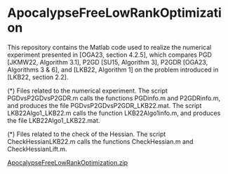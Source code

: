 # ApocalypseFreeLowRankOptimization

This repository contains the Matlab code used to realize the numerical experiment presented in [OGA23, section 4.2.5], which compares PGD [JKMW22, Algorithm 3.1], P2GD [SU15, Algorithm 3], P2GDR [OGA23, Algorithms 3 & 6], and [LKB22, Algorithm 1] on the problem introduced in [LKB22, section 2.2].

(*) Files related to the numerical experiment.
The script PGDvsP2GDvsP2GDR.m calls the functions PGDinfo.m and P2GDRinfo.m, and produces the file PGDvsP2GDvsP2GDR_LKB22.mat.
The script LKB22Algo1_LKB22.m calls the function LKB22Algo1info.m, and produces the file LKB22Algo1_LKB22.mat.

(*) Files related to the check of the Hessian.
The script CheckHessianLKB22.m calls the functions CheckHessian.m and CheckHessianLift.m.

[ApocalypseFreeLowRankOptimization.zip](https://github.com/golikier/ApocalypseFreeLowRankOptimization/files/10406833/ApocalypseFreeLowRankOptimization.zip)
